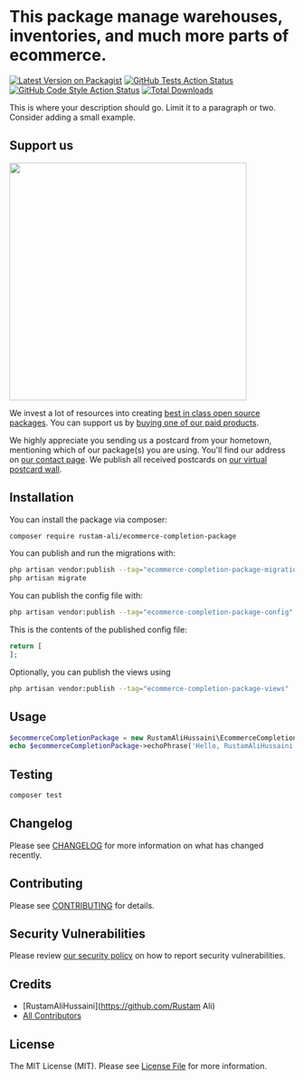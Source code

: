 # This package manage warehouses, inventories, and much more parts of ecommerce.

[![Latest Version on Packagist](https://img.shields.io/packagist/v/rustam-ali/ecommerce-completion-package.svg?style=flat-square)](https://packagist.org/packages/rustam-ali/ecommerce-completion-package)
[![GitHub Tests Action Status](https://img.shields.io/github/actions/workflow/status/rustam-ali/ecommerce-completion-package/run-tests.yml?branch=main&label=tests&style=flat-square)](https://github.com/rustam-ali/ecommerce-completion-package/actions?query=workflow%3Arun-tests+branch%3Amain)
[![GitHub Code Style Action Status](https://img.shields.io/github/actions/workflow/status/rustam-ali/ecommerce-completion-package/fix-php-code-style-issues.yml?branch=main&label=code%20style&style=flat-square)](https://github.com/rustam-ali/ecommerce-completion-package/actions?query=workflow%3A"Fix+PHP+code+style+issues"+branch%3Amain)
[![Total Downloads](https://img.shields.io/packagist/dt/rustam-ali/ecommerce-completion-package.svg?style=flat-square)](https://packagist.org/packages/rustam-ali/ecommerce-completion-package)

This is where your description should go. Limit it to a paragraph or two. Consider adding a small example.

## Support us

[<img src="https://github-ads.s3.eu-central-1.amazonaws.com/ecommerce-completion-package.jpg?t=1" width="419px" />](https://spatie.be/github-ad-click/ecommerce-completion-package)

We invest a lot of resources into creating [best in class open source packages](https://spatie.be/open-source). You can support us by [buying one of our paid products](https://spatie.be/open-source/support-us).

We highly appreciate you sending us a postcard from your hometown, mentioning which of our package(s) you are using. You'll find our address on [our contact page](https://spatie.be/about-us). We publish all received postcards on [our virtual postcard wall](https://spatie.be/open-source/postcards).

## Installation

You can install the package via composer:

```bash
composer require rustam-ali/ecommerce-completion-package
```

You can publish and run the migrations with:

```bash
php artisan vendor:publish --tag="ecommerce-completion-package-migrations"
php artisan migrate
```

You can publish the config file with:

```bash
php artisan vendor:publish --tag="ecommerce-completion-package-config"
```

This is the contents of the published config file:

```php
return [
];
```

Optionally, you can publish the views using

```bash
php artisan vendor:publish --tag="ecommerce-completion-package-views"
```

## Usage

```php
$ecommerceCompletionPackage = new RustamAliHussaini\EcommerceCompletionPackage();
echo $ecommerceCompletionPackage->echoPhrase('Hello, RustamAliHussaini!');
```

## Testing

```bash
composer test
```

## Changelog

Please see [CHANGELOG](CHANGELOG.md) for more information on what has changed recently.

## Contributing

Please see [CONTRIBUTING](CONTRIBUTING.md) for details.

## Security Vulnerabilities

Please review [our security policy](../../security/policy) on how to report security vulnerabilities.

## Credits

- [RustamAliHussaini](https://github.com/Rustam Ali)
- [All Contributors](../../contributors)

## License

The MIT License (MIT). Please see [License File](LICENSE.md) for more information.
